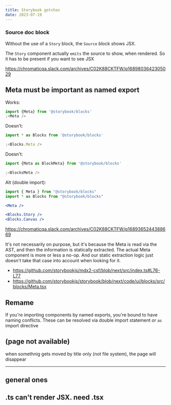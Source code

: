 ```yaml
---
title: Storybook gotchas
date: 2023-07-19
---
```


### Source doc block

Without the use of a `Story` block, the `Source` block shows JSX.

The `Story` component actually `emits` the source to show, when rendered.
So it has to be present if you want to see JSX

https://chromaticqa.slack.com/archives/C02K88CKTFW/p1689803642305029

## Meta must be important as named export

Works:

```jsx
import {Meta} from '@storybook/blocks'
;<Meta />
```

Doesn't:

```jsx
import * as Blocks from '@storybook/blocks'

;<Blocks.Meta />
```

Doesn't:

```jsx
import {Meta as BlockMeta} from '@storybook/blocks'

;<BlocksMeta />
```

Alt (double import):

```jsx
import { Meta } from "@storybook/blocks"
import * as Blocks from "@storybook/blocks"

<Meta />

<Blocks.Story />
<Blocks.Canvas />
```

https://chromaticqa.slack.com/archives/C02K88CKTFW/p1689365244388669

It's not necessarily on purpose, but it's because the Meta is read via the AST, and then the information is statically extracted. The actual Meta component is more or less a no-op. And our static extraction logic just doesn't take that case into account when looking for it.

- https://github.com/storybookjs/mdx2-csf/blob/next/src/index.ts#L76-L77
- https://github.com/storybookjs/storybook/blob/next/code/ui/blocks/src/blocks/Meta.tsx

## Remame

If you're importing components by named exports, you're bound to have naming conflicts. These can be resolved via double import statement or `as` import directive

## (page not available)

when somethnig gets moved by title only (not file system), the page will disappear

---

## general ones

## .ts can't render JSX. need .tsx
